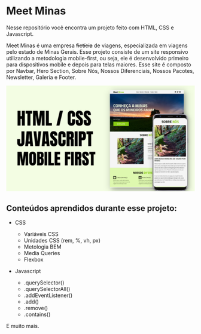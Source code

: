 # Meet Minas

Nesse repositório você encontra um projeto feito com HTML, CSS e Javascript. 

Meet Minas é uma empresa ~~fictícia~~ de viagens, especializada em viagens pelo estado de Minas Gerais. Esse projeto consiste de um site responsivo utilizando a metodologia mobile-first, ou seja, ele é desenvolvido primeiro para dispositivos mobile e depois para telas maiores. Esse site é composto por Navbar, Hero Section, Sobre Nós, Nossos Diferenciais, Nossos Pacotes, Newsletter, Galeria e Footer.


![Preview](/preview.png)


## Conteúdos aprendidos durante esse projeto:

- CSS
  - Variáveis CSS
  - Unidades CSS (rem, %, vh, px)
  - Metologia BEM
  - Media Queries
  - Flexbox

- Javascript
  - .querySelector()
  - .querySelectorAll()
  - .addEventListener()
  - .add()
  - .remove()
  - .contains()

E muito mais.

